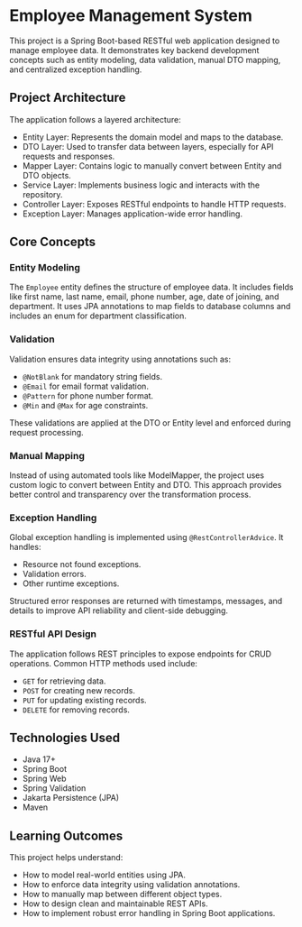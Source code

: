 # Employee Management System

This project is a Spring Boot-based RESTful web application designed to manage employee data. It demonstrates key backend development concepts such as entity modeling, data validation, manual DTO mapping, and centralized exception handling.

## Project Architecture

The application follows a layered architecture:

- Entity Layer: Represents the domain model and maps to the database.
- DTO Layer: Used to transfer data between layers, especially for API requests and responses.
- Mapper Layer: Contains logic to manually convert between Entity and DTO objects.
- Service Layer: Implements business logic and interacts with the repository.
- Controller Layer: Exposes RESTful endpoints to handle HTTP requests.
- Exception Layer: Manages application-wide error handling.

## Core Concepts

### Entity Modeling

The `Employee` entity defines the structure of employee data. It includes fields like first name, last name, email, phone number, age, date of joining, and department. It uses JPA annotations to map fields to database columns and includes an enum for department classification.

### Validation

Validation ensures data integrity using annotations such as:

- `@NotBlank` for mandatory string fields.
- `@Email` for email format validation.
- `@Pattern` for phone number format.
- `@Min` and `@Max` for age constraints.

These validations are applied at the DTO or Entity level and enforced during request processing.

### Manual Mapping

Instead of using automated tools like ModelMapper, the project uses custom logic to convert between Entity and DTO. This approach provides better control and transparency over the transformation process.

### Exception Handling

Global exception handling is implemented using `@RestControllerAdvice`. It handles:

- Resource not found exceptions.
- Validation errors.
- Other runtime exceptions.

Structured error responses are returned with timestamps, messages, and details to improve API reliability and client-side debugging.

### RESTful API Design

The application follows REST principles to expose endpoints for CRUD operations. Common HTTP methods used include:

- `GET` for retrieving data.
- `POST` for creating new records.
- `PUT` for updating existing records.
- `DELETE` for removing records.

## Technologies Used

- Java 17+
- Spring Boot
- Spring Web
- Spring Validation
- Jakarta Persistence (JPA)
- Maven

## Learning Outcomes

This project helps understand:

- How to model real-world entities using JPA.
- How to enforce data integrity using validation annotations.
- How to manually map between different object types.
- How to design clean and maintainable REST APIs.
- How to implement robust error handling in Spring Boot applications.
